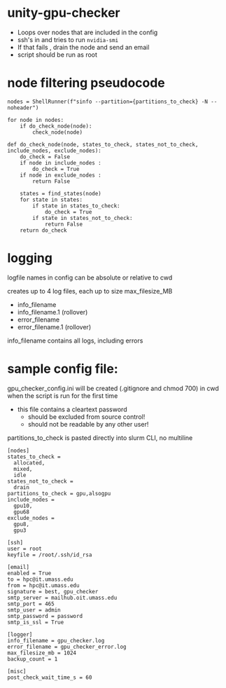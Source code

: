 # unity-gpu-checker
* Loops over nodes that are included in the config
* ssh's in and tries to run `nvidia-smi`
* If that fails , drain the node and send an email
* script should be run as root

# node filtering pseudocode
```
nodes = ShellRunner(f"sinfo --partition={partitions_to_check} -N --noheader")

for node in nodes:
    if do_check_node(node):
        check_node(node)

def do_check_node(node, states_to_check, states_not_to_check, include_nodes, exclude_nodes):
    do_check = False
    if node in include_nodes : 
        do_check = True
    if node in exclude_nodes :
        return False

    states = find_states(node)
    for state in states:
        if state in states_to_check:
            do_check = True
        if state in states_not_to_check:
            return False
    return do_check
```

# logging
logfile names in config can be absolute or relative to cwd

creates up to 4 log files, each up to size max_filesize_MB
  * info_filename
  * info_filename.1 (rollover)
  * error_filename
  * error_filename.1 (rollover)

info_filename contains all logs, including errors

# sample config file:
gpu_checker_config.ini will be created (.gitignore and chmod 700) in cwd when the script is run for the first time
* this file contains a cleartext password
  * should be excluded from source control!
  * should not be readable by any other user!

partitions_to_check is pasted directly into slurm CLI, no multiline

```
[nodes]
states_to_check = 
  allocated,
  mixed,
  idle
states_not_to_check = 
  drain
partitions_to_check = gpu,alsogpu
include_nodes = 
  gpu10,
  gpu68
exclude_nodes =
  gpu8,
  gpu3

[ssh]
user = root
keyfile = /root/.ssh/id_rsa

[email]
enabled = True
to = hpc@it.umass.edu
from = hpc@it.umass.edu
signature = best, gpu_checker
smtp_server = mailhub.oit.umass.edu
smtp_port = 465
smtp_user = admin
smtp_password = password
smtp_is_ssl = True

[logger]
info_filename = gpu_checker.log
error_filename = gpu_checker_error.log
max_filesize_mb = 1024
backup_count = 1

[misc]
post_check_wait_time_s = 60

```
